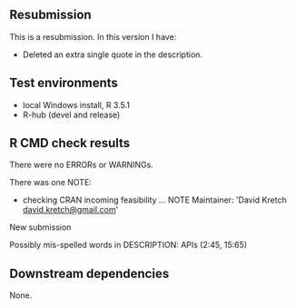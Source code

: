 ## Resubmission
This is a resubmission. In this version I have:

* Deleted an extra single quote in the description.

## Test environments
* local Windows install, R 3.5.1
* R-hub (devel and release)

## R CMD check results

There were no ERRORs or WARNINGs.

There was one NOTE:

* checking CRAN incoming feasibility ... NOTE
Maintainer: 'David Kretch <david.kretch@gmail.com>'

New submission

Possibly mis-spelled words in DESCRIPTION:
  APIs (2:45, 15:65)

## Downstream dependencies

None.
